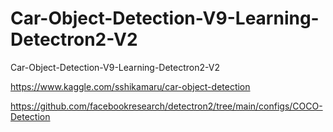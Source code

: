 # Car-Object-Detection-V9-Learning-Detectron2-V2
Car-Object-Detection-V9-Learning-Detectron2-V2

https://www.kaggle.com/sshikamaru/car-object-detection

https://github.com/facebookresearch/detectron2/tree/main/configs/COCO-Detection
